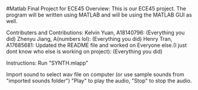 #Matlab Final Project for ECE45
Overview:
This is our ECE45 project. The program will be written using MATLAB and will be using the MATLAB GUI as well.

Contributers and Contributions:
Kelvin Yuan, A18140796: (Everything you did)
Zhenyu Jiang, A(numbers lol): (Everything you did)
Henry Tran, A17685681: Updated the README file and worked on 
Everyone else.(I just dont know who else is working on project): (Everything you did)

Instructions:
Run "SYNTH.mlapp"

Import sound to select wav file on computer (or use sample sounds from "imported sounds folder")
"Play" to play the audio, "Stop" to stop the audio.
